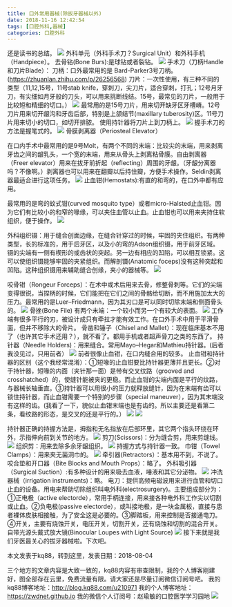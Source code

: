 ```yaml
---
title: 口外常用器械(除拔牙器械以外)
date: 2018-11-16 12:42:54
tags: [口腔外科,器械]
categories: 口腔外科
---
```

还是读书的总结。
![](https://zymblog-1258069789.cos.ap-chengdu.myqcloud.com/blog0008-kwcyqxcbyw/01.jpg)
外科单元（外科手术刀？Surgical Unit）和外科手机（Handpiece）。
去骨钻(Bone Burs):是球钻或者裂钻。
![](https://zymblog-1258069789.cos.ap-chengdu.myqcloud.com/blog0008-kwcyqxcbyw/02.jpg)
手术刀（刀柄Handle和刀片Blade）：
刀柄：口外最常用的是 Bard-Parker3号刀柄。(https://zhuanlan.zhihu.com/p/26256568)
刀片：一次性使用，有三种不同的类型（11,12,15号，11号stab knife，穿刺刀，尖刀片，适合穿刺，打孔；12号月牙刀，有尖细如月牙般的刀头，可以用来挑断线结。15号，最常见的刀片，一般用于比较短和精细的切口。）
![](https://zymblog-1258069789.cos.ap-chengdu.myqcloud.com/blog0008-kwcyqxcbyw/03.jpg)
最常用的是15号刀片，用来切开缺牙区牙槽嵴。12号刀片用来切开龈沟和牙齿后部，特别是上颌结节(maxillary tuberosity)区。11号刀片用来切小的切口，如切开排脓。
使用持针器将刀片上到刀柄上。
![](https://zymblog-1258069789.cos.ap-chengdu.myqcloud.com/blog0008-kwcyqxcbyw/04.jpg)
握手术刀的方法是握笔式的。
![](https://zymblog-1258069789.cos.ap-chengdu.myqcloud.com/blog0008-kwcyqxcbyw/05.jpg)
骨膜剥离器（Periosteal Elevator）

在口内手术中最常用的是9号Molt，有两个不同的末端：比较尖的末端，用来剥离牙齿之间的龈乳头，一个宽的末端，用来从骨头上剥离粘骨膜。自由剥离器（Freer elevator）用来在拔牙前折起（reflecting）周围的牙龈。（牙龈分离器吗？不像啊。）剥离器也可以用来在翻瓣以后持住瓣，方便手术操作。Seldin剥离器最适合进行这项任务。
![](https://zymblog-1258069789.cos.ap-chengdu.myqcloud.com/blog0008-kwcyqxcbyw/06.jpg)
止血钳(Hemostats):有直的和弯的，在口外中都有应用。

最常用的是弯的蚊式钳(curved mosquito type）或者micro-Halsted止血钳。因为它们有比较小的和窄的喙缘，可以夹住血管以止血。止血钳也可以用来夹持住软组织，便于操作。
![](https://zymblog-1258069789.cos.ap-chengdu.myqcloud.com/blog0008-kwcyqxcbyw/07.jpg)

外科组织镊：用于缝合创面边缘，在缝合针穿过的时候，牢固的夹住组织。有两种类型，长的标准的，用于后牙区，以及小的弯的Adson组织镊，用于前牙区域。
镊的尖端有一侧有楔形的或齿状的突起。另一边有相应的凹陷，可以相互锁紧。这可以使组织镊能够牢固的夹紧组织。而解剖镊(Anatomic foceps)没有这种突起和凹陷。这种组织镊用来辅助缝合创缘，夹小的器械等。
![](https://zymblog-1258069789.cos.ap-chengdu.myqcloud.com/blog0008-kwcyqxcbyw/08.jpg)

咬骨钳（Rongeur Forceps）：在术中或术后用来去骨，修整骨刺等。它们的尖端变得很锐，当捏柄的时候，它们能把在它们之间的骨骼给切断，而不用施加太大的压力。最常用的是Luer–Friedmann，因为其刃口是可以同时切除末端和侧面骨头的。
![](https://zymblog-1258069789.cos.ap-chengdu.myqcloud.com/blog0008-kwcyqxcbyw/09.jpg)
骨挫(Bone File)
有两个末端：一个较小而另一个有较大的表面。
![](https://zymblog-1258069789.cos.ap-chengdu.myqcloud.com/blog0008-kwcyqxcbyw/10.jpg)
工作端有很多平行的刃，被设计成只有牵拉才能有效工作。在口外手术中用于平滑骨面，但并不移除大的骨片。
骨凿和锤子（Chisel and Mallet）：现在临床基本不用了（也许其它手术还用？），就不看了。都用手机或者超声骨刀之类的东西了。
持针器（Needle Holders)：用来缝合。常用Mayo–Hegar和Mathieu持针器。(后者我没见过，只用前者）
![](https://zymblog-1258069789.cos.ap-chengdu.myqcloud.com/blog0008-kwcyqxcbyw/11.jpg)
前者很像止血钳，在口内缝合用的较多。
止血钳和持针器的区别（这个我经常混淆）：①短喙的止血钳要比持针器更薄并且更长。②对于持针器，短喙的内面（夹针那一面）是带有交叉纹路（grooved and crosshatched）的，使缝针能被夹的更稳。而止血钳的尖端内面是平行的纹路，与器械长轴垂直。③持针器可以用很小的压力就释放缝针，因为在末端有齿可以锁住持针器，而止血钳需要一个特别的步骤（special maneuver），因为其末端没有这样的齿。(我看了一下，貌似止血钳末端也是有齿的。所以主要还是看第二条，看纹路的形态，是交叉的还是平行的。）
![](https://zymblog-1258069789.cos.ap-chengdu.myqcloud.com/blog0008-kwcyqxcbyw/12.jpg)
![](https://zymblog-1258069789.cos.ap-chengdu.myqcloud.com/blog0008-kwcyqxcbyw/13.jpg)

持针器正确的持握方法是，拇指和无名指放在后部环里，其它两个指头环绕在环外，示指伸向前到关节的地方。
![](https://zymblog-1258069789.cos.ap-chengdu.myqcloud.com/blog0008-kwcyqxcbyw/14.jpg)
剪刀(Scissors)：分为缝合剪，用来剪缝线。
![](https://zymblog-1258069789.cos.ap-chengdu.myqcloud.com/blog0008-kwcyqxcbyw/15.jpg)
组织剪：用来去除多余牙龈组织。
![](https://zymblog-1258069789.cos.ap-chengdu.myqcloud.com/blog0008-kwcyqxcbyw/16.jpg)
持握方式与持针器一致。
巾钳（Towel Clamps）：用来夹无菌洞巾的。
![](https://zymblog-1258069789.cos.ap-chengdu.myqcloud.com/blog0008-kwcyqxcbyw/17.jpg)
牵引器(Retractors）：基本用不到，不说了。
咬合垫和开口器（Bite Blocks and Mouth Props）：略了。
外科吸引器（Surgical Suction）:有多种设计的用来吸去血液，唾液和其它分泌物。
![](https://zymblog-1258069789.cos.ap-chengdu.myqcloud.com/blog0008-kwcyqxcbyw/18.jpg)
冲洗器械（irrigation instruments)：略。
电刀：提供高频电磁波用来进行血管和切口止血的设备。用电来帮助切除组织叫电外科(electrosurgery)。主要组成部分为：①正电极（active electorde），常用手柄连接，用来接各种电外科工作尖以切割或止血。②负电极(passive electorde），或叫接地极，是一块金属板，直接与患者裸体皮肤相接触，为了安全这是必要的。③脚踏板，用来控制是否接通电刀。④开关，主要有烧蚀开关，电压开关，切割开关，还有烧蚀和切割的混合开关。
自带光源头戴式放大镜(Binocular Loupes with Light Source)
![](https://zymblog-1258069789.cos.ap-chengdu.myqcloud.com/blog0008-kwcyqxcbyw/19.jpg)
接下来就是我们牙医最关心的拔牙器械啦。下次吧。

本文发表于kq88，转到这里，发表日期：2018-08-04

三个地方的文章内容是大致一致的，kq88内容有审查限制，我的个人博客刚建好，图全部存在云里，免费流量有限。请大家还是尽量订阅微信订阅号吧。
我的kq88博客地址：http://blog.kq88.com/u210971
我的个人博客地址：https://zwdnet.github.io
我的微信个人订阅号：赵瑜敏的口腔医学学习园地
![](https://zymblog-1258069789.cos.ap-chengdu.myqcloud.com/other/wx.jpg)

